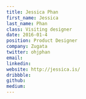 ```yaml
---
title: Jessica Phan
first_name: Jessica
last_name: Phan
class: Visiting designer
date: 2016-01-4
position: Product Designer
company: Zugata
twitter: ohjphan
email:
linkedin:
website: http://jessica.is/
dribbble:
github:
medium:
---
```

